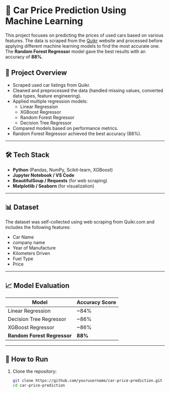 # 🚗 Car Price Prediction Using Machine Learning

This project focuses on predicting the prices of used cars based on various features. The data is scraped from the [Quikr](https://www.quikr.com) website and processed before applying different machine learning models to find the most accurate one. The **Random Forest Regressor** model gave the best results with an accuracy of **88%**.

## 📌 Project Overview

- Scraped used car listings from Quikr.
- Cleaned and preprocessed the data (handled missing values, converted data types, feature engineering).
- Applied multiple regression models:
  - Linear Regression
  - XGBoost Regressor
  - Random Forest Regressor
  - Decision Tree Regressor
- Compared models based on performance metrics.
- Random Forest Regressor achieved the best accuracy (88%).

---

## 🛠️ Tech Stack

- **Python** (Pandas, NumPy, Scikit-learn, XGBoost)
- **Jupyter Notebook / VS Code**
- **BeautifulSoup / Requests** (for web scraping)
- **Matplotlib / Seaborn** (for visualization)

---

## 📊 Dataset

The dataset was self-collected using web scraping from Quikr.com and includes the following features:

- Car Name
- company name
- Year of Manufacture
- Kilometers Driven
- Fuel Type
- Price

---

## 📈 Model Evaluation

| Model                  | Accuracy Score |
|------------------------|----------------|
| Linear Regression      | ~84%           |
| Decision Tree Regressor| ~86%           |
| XGBoost Regressor      | ~86%           |
| **Random Forest Regressor** | **88%**     |

---

## 🚀 How to Run

1. Clone the repository:
   ```bash
   git clone https://github.com/yourusername/car-price-prediction.git
   cd car-price-prediction
